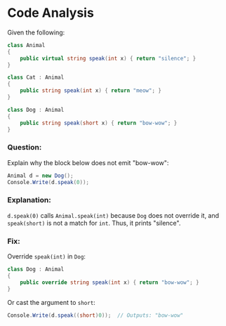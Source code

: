 # Code Analysis

Given the following:

```csharp
class Animal
{
    public virtual string speak(int x) { return "silence"; }
}

class Cat : Animal
{
    public string speak(int x) { return "meow"; }
}

class Dog : Animal
{
    public string speak(short x) { return "bow-wow"; }
}
```

### Question: 
Explain why the block below does not emit "bow-wow":

```csharp
Animal d = new Dog();
Console.Write(d.speak(0));
```

### Explanation:

`d.speak(0)` calls `Animal.speak(int)` because `Dog` does not override it, and `speak(short)` is not a match for `int`. Thus, it prints "silence".

### Fix:
Override `speak(int)` in `Dog`:

```csharp
class Dog : Animal
{
    public override string speak(int x) { return "bow-wow"; }
}
```

Or cast the argument to `short`:

```csharp
Console.Write(d.speak((short)0));  // Outputs: "bow-wow"
```
